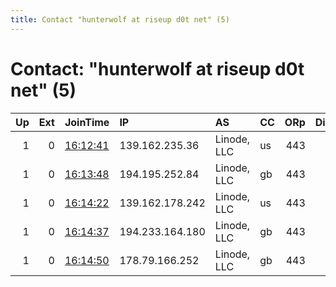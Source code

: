 ```yaml
---
title: Contact "hunterwolf at riseup d0t net" (5)
---
```


# Contact: "hunterwolf at riseup d0t net" (5)

|   Up |   Ext | JoinTime                                                                                              | IP              | AS          | CC   |   ORp |   Dirp | OS    | Version   | Nickname   |   eFamMembers |
|-----:|------:|:------------------------------------------------------------------------------------------------------|:----------------|:------------|:-----|------:|-------:|:------|:----------|:-----------|--------------:|
|    1 |     0 | [16:12:41](https://nusenu.github.io/OrNetStats/w/relay/2337AB33256C4A61E5C10F569657C7D421938190.html) | 139.162.235.36  | Linode, LLC | us   |   443 |      0 | Linux | 0.4.6.9   | Timberwolf |             1 |
|    1 |     0 | [16:13:48](https://nusenu.github.io/OrNetStats/w/relay/6777F0B89B6A99177265A5D66F105B3EFC6DA9DB.html) | 194.195.252.84  | Linode, LLC | gb   |   443 |      0 | Linux | 0.4.6.10  | Timberwolf |             1 |
|    1 |     0 | [16:14:22](https://nusenu.github.io/OrNetStats/w/relay/9893C328C41D81D18695149F1CE77EF110D73523.html) | 139.162.178.242 | Linode, LLC | us   |   443 |      0 | Linux | 0.4.6.9   | Timberwolf |             1 |
|    1 |     0 | [16:14:37](https://nusenu.github.io/OrNetStats/w/relay/50CFDBD8EB63B73CF6F3C9C67C7DBA00004A41C3.html) | 194.233.164.180 | Linode, LLC | gb   |   443 |      0 | Linux | 0.4.6.9   | Timberwolf |             1 |
|    1 |     0 | [16:14:50](https://nusenu.github.io/OrNetStats/w/relay/4FD7F6C9D85360F5C3943793DC73EF208FE04F7E.html) | 178.79.166.252  | Linode, LLC | gb   |   443 |      0 | Linux | 0.4.6.9   | Timberwolf |             1 |
